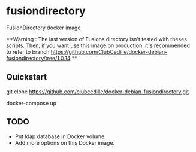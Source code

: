 # fusiondirectory
FusionDirectory docker image

**Warning : The last version of Fusions directory isn't tested with theses scripts. Then, if you want use this image on production, it's recommended to refer to branch https://github.com/ClubCedille/docker-debian-fusiondirectory/tree/1.0.14 **

## Quickstart

git clone https://github.com/clubcedille/docker-debian-fusiondirectory.git

docker-compose up


## TODO

- Put ldap database in Docker volume.
- Add more options on this Docker image.
